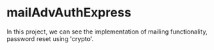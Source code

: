 # mailAdvAuthExpress
In this project, we can see the implementation of mailing functionality, password reset using 'crypto'.
